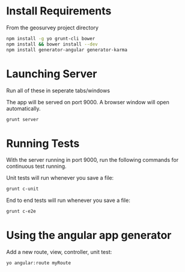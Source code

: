 # Install Requirements
From the geosurvey project directory
```bash
npm install -g yo grunt-cli bower
npm install && bower install --dev
npm install generator-angular generator-karma
```

# Launching Server
Run all of these in seperate tabs/windows

The app will be served on port 9000.  A browser window will open automatically.
```bash
grunt server
```
# Running Tests

With the server running in port 9000, run the following commands for continuous test running.

Unit tests will run whenever you save a file:

```bash
grunt c-unit
```

End to end tests will run whenever you save a file:


```bash
grunt c-e2e
```


# Using the angular app generator

Add a new route, view, controller, unit test:
```bash
yo angular:route myRoute
```
